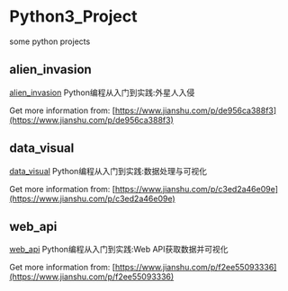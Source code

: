 # Python3_Project

some python projects

## alien_invasion
[alien_invasion](https://github.com/lichangke/Python3_Project/tree/master/alien_invasion)
Python编程从入门到实践:外星人入侵

Get more information from: [https://www.jianshu.com/p/de956ca388f3](https://www.jianshu.com/p/de956ca388f3)

## data_visual
[data_visual](https://github.com/lichangke/Python3_Project/tree/master/data_visual)
Python编程从入门到实践:数据处理与可视化

Get more information from: [https://www.jianshu.com/p/c3ed2a46e09e](https://www.jianshu.com/p/c3ed2a46e09e)

## web_api
[web_api](https://github.com/lichangke/Python3_Project/tree/master/web_api)
Python编程从入门到实践:Web API获取数据并可视化

Get more information from: [https://www.jianshu.com/p/f2ee55093336](https://www.jianshu.com/p/f2ee55093336)
